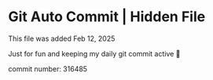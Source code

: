 # Git Auto Commit | Hidden File

This file was added Feb 12, 2025

Just for fun and keeping my daily git commit active 🤪

commit number: 316485
